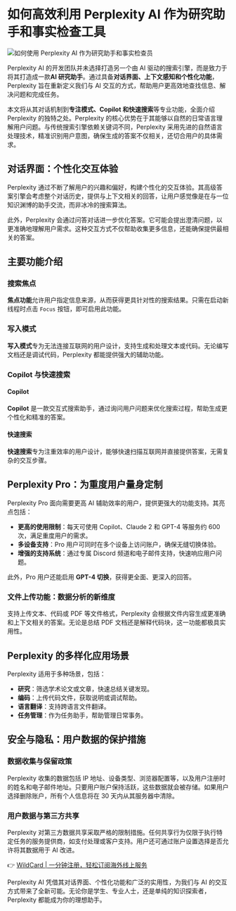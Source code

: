 # 如何高效利用 Perplexity AI 作为研究助手和事实检查工具

![如何使用 Perplexity AI 作为研究助手和事实检查员](https://bbtdd.com/img/91693422.webp)

Perplexity AI 的开发团队并未选择打造另一个由 AI 驱动的搜索引擎，而是致力于将其打造成一款**AI 研究助手**。通过具备**对话界面、上下文感知和个性化功能**，Perplexity 旨在重新定义我们与 AI 交互的方式，帮助用户更高效地查找信息、解决问题和完成任务。

本文将从其对话机制到**专注模式、Copilot 和快速搜索**等专业功能，全面介绍 Perplexity 的独特之处。Perplexity 的核心优势在于其能够以自然的日常语言理解用户问题。与传统搜索引擎依赖关键词不同，Perplexity 采用先进的自然语言处理技术，精准识别用户意图，确保生成的答案不仅相关，还切合用户的具体需求。

## 对话界面：个性化交互体验

Perplexity 通过不断了解用户的兴趣和偏好，构建个性化的交互体验。其高级答案引擎会考虑整个对话历史，提供与上下文相关的回答，让用户感觉像是在与一位知识渊博的助手交流，而非冰冷的搜索算法。

此外，Perplexity 会通过问答对话进一步优化答案。它可能会提出澄清问题，以更准确地理解用户需求。这种交互方式不仅帮助收集更多信息，还能确保提供最相关的答案。

## 主要功能介绍

### 搜索焦点

**焦点功能**允许用户指定信息来源，从而获得更具针对性的搜索结果。只需在启动新线程时点击 `Focus` 按钮，即可启用此功能。

### 写入模式

**写入模式**专为无法连接互联网的用户设计，支持生成和处理文本或代码。无论编写文档还是调试代码，Perplexity 都能提供强大的辅助功能。

### Copilot 与快速搜索

#### Copilot

**Copilot** 是一款交互式搜索助手，通过询问用户问题来优化搜索过程，帮助生成更个性化和精准的答案。

#### 快速搜索

**快速搜索**专为注重效率的用户设计，能够快速扫描互联网并直接提供答案，无需复杂的交互步骤。

## Perplexity Pro：为重度用户量身定制

Perplexity Pro 面向需要更高 AI 辅助效率的用户，提供更强大的功能支持。其亮点包括：

- **更高的使用限制**：每天可使用 Copilot、Claude 2 和 GPT-4 等服务约 600 次，满足重度用户的需求。
- **多设备支持**：Pro 用户可同时在多个设备上访问账户，确保无缝切换体验。
- **增强的支持系统**：通过专属 Discord 频道和电子邮件支持，快速响应用户问题。

此外，Pro 用户还能启用 **GPT-4 切换**，获得更全面、更深入的回答。

### 文件上传功能：数据分析的新维度

支持上传文本、代码或 PDF 等文件格式，Perplexity 会根据文件内容生成更准确和上下文相关的答案。无论是总结 PDF 文档还是解释代码块，这一功能都极具实用性。

## Perplexity 的多样化应用场景

Perplexity 适用于多种场景，包括：

- **研究**：筛选学术论文或文章，快速总结关键发现。
- **编码**：上传代码文件，获取说明或调试帮助。
- **语言翻译**：支持跨语言文件翻译。
- **任务管理**：作为任务助手，帮助管理日常事务。

## 安全与隐私：用户数据的保护措施

### 数据收集与保留政策

Perplexity 收集的数据包括 IP 地址、设备类型、浏览器配置等，以及用户注册时的姓名和电子邮件地址。只要用户账户保持活跃，这些数据就会被存储。如果用户选择删除账户，所有个人信息将在 30 天内从其服务器中清除。

### 用户数据与第三方共享

Perplexity 对第三方数据共享采取严格的限制措施。任何共享行为仅限于执行特定任务的服务提供商，如支付处理或客户支持。用户还可通过账户设置选择是否允许将其数据用于 AI 改进。

👉 [WildCard | 一分钟注册，轻松订阅海外线上服务](https://bbtdd.com/WildCard)

Perplexity AI 凭借其对话界面、个性化功能和广泛的实用性，为我们与 AI 的交互方式带来了全新可能。无论你是学生、专业人士，还是单纯的知识探索者，Perplexity 都能成为你的理想助手。